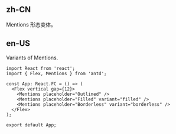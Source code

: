 ## zh-CN

Mentions 形态变体。

## en-US

Variants of Mentions.
```tsx
import React from 'react';
import { Flex, Mentions } from 'antd';

const App: React.FC = () => (
  <Flex vertical gap={12}>
    <Mentions placeholder="Outlined" />
    <Mentions placeholder="Filled" variant="filled" />
    <Mentions placeholder="Borderless" variant="borderless" />
  </Flex>
);

export default App;
```
